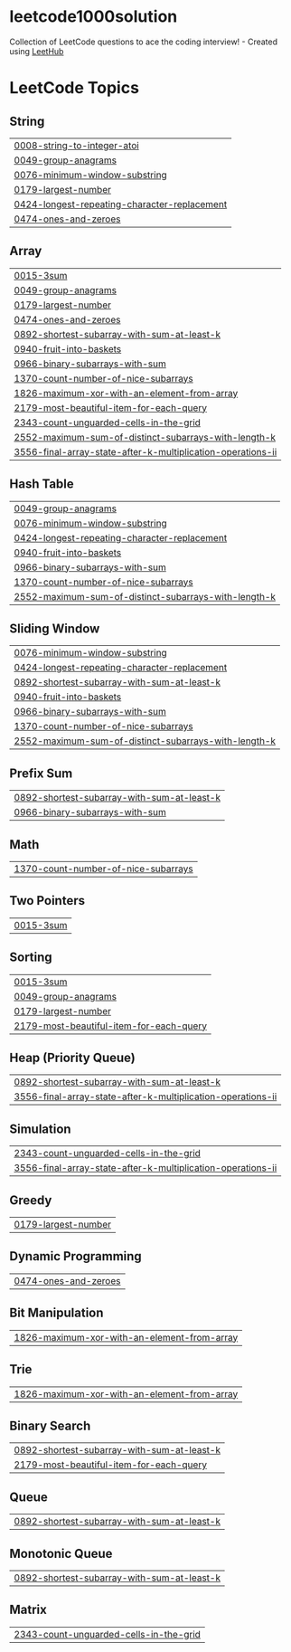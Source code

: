 # leetcode1000solution
Collection of LeetCode questions to ace the coding interview! - Created using [LeetHub](https://github.com/QasimWani/LeetHub)

<!---LeetCode Topics Start-->
# LeetCode Topics
## String
|  |
| ------- |
| [0008-string-to-integer-atoi](https://github.com/Senvikas/leetcode1000solution/tree/master/0008-string-to-integer-atoi) |
| [0049-group-anagrams](https://github.com/Senvikas/leetcode1000solution/tree/master/0049-group-anagrams) |
| [0076-minimum-window-substring](https://github.com/Senvikas/leetcode1000solution/tree/master/0076-minimum-window-substring) |
| [0179-largest-number](https://github.com/Senvikas/leetcode1000solution/tree/master/0179-largest-number) |
| [0424-longest-repeating-character-replacement](https://github.com/Senvikas/leetcode1000solution/tree/master/0424-longest-repeating-character-replacement) |
| [0474-ones-and-zeroes](https://github.com/Senvikas/leetcode1000solution/tree/master/0474-ones-and-zeroes) |
## Array
|  |
| ------- |
| [0015-3sum](https://github.com/Senvikas/leetcode1000solution/tree/master/0015-3sum) |
| [0049-group-anagrams](https://github.com/Senvikas/leetcode1000solution/tree/master/0049-group-anagrams) |
| [0179-largest-number](https://github.com/Senvikas/leetcode1000solution/tree/master/0179-largest-number) |
| [0474-ones-and-zeroes](https://github.com/Senvikas/leetcode1000solution/tree/master/0474-ones-and-zeroes) |
| [0892-shortest-subarray-with-sum-at-least-k](https://github.com/Senvikas/leetcode1000solution/tree/master/0892-shortest-subarray-with-sum-at-least-k) |
| [0940-fruit-into-baskets](https://github.com/Senvikas/leetcode1000solution/tree/master/0940-fruit-into-baskets) |
| [0966-binary-subarrays-with-sum](https://github.com/Senvikas/leetcode1000solution/tree/master/0966-binary-subarrays-with-sum) |
| [1370-count-number-of-nice-subarrays](https://github.com/Senvikas/leetcode1000solution/tree/master/1370-count-number-of-nice-subarrays) |
| [1826-maximum-xor-with-an-element-from-array](https://github.com/Senvikas/leetcode1000solution/tree/master/1826-maximum-xor-with-an-element-from-array) |
| [2179-most-beautiful-item-for-each-query](https://github.com/Senvikas/leetcode1000solution/tree/master/2179-most-beautiful-item-for-each-query) |
| [2343-count-unguarded-cells-in-the-grid](https://github.com/Senvikas/leetcode1000solution/tree/master/2343-count-unguarded-cells-in-the-grid) |
| [2552-maximum-sum-of-distinct-subarrays-with-length-k](https://github.com/Senvikas/leetcode1000solution/tree/master/2552-maximum-sum-of-distinct-subarrays-with-length-k) |
| [3556-final-array-state-after-k-multiplication-operations-ii](https://github.com/Senvikas/leetcode1000solution/tree/master/3556-final-array-state-after-k-multiplication-operations-ii) |
## Hash Table
|  |
| ------- |
| [0049-group-anagrams](https://github.com/Senvikas/leetcode1000solution/tree/master/0049-group-anagrams) |
| [0076-minimum-window-substring](https://github.com/Senvikas/leetcode1000solution/tree/master/0076-minimum-window-substring) |
| [0424-longest-repeating-character-replacement](https://github.com/Senvikas/leetcode1000solution/tree/master/0424-longest-repeating-character-replacement) |
| [0940-fruit-into-baskets](https://github.com/Senvikas/leetcode1000solution/tree/master/0940-fruit-into-baskets) |
| [0966-binary-subarrays-with-sum](https://github.com/Senvikas/leetcode1000solution/tree/master/0966-binary-subarrays-with-sum) |
| [1370-count-number-of-nice-subarrays](https://github.com/Senvikas/leetcode1000solution/tree/master/1370-count-number-of-nice-subarrays) |
| [2552-maximum-sum-of-distinct-subarrays-with-length-k](https://github.com/Senvikas/leetcode1000solution/tree/master/2552-maximum-sum-of-distinct-subarrays-with-length-k) |
## Sliding Window
|  |
| ------- |
| [0076-minimum-window-substring](https://github.com/Senvikas/leetcode1000solution/tree/master/0076-minimum-window-substring) |
| [0424-longest-repeating-character-replacement](https://github.com/Senvikas/leetcode1000solution/tree/master/0424-longest-repeating-character-replacement) |
| [0892-shortest-subarray-with-sum-at-least-k](https://github.com/Senvikas/leetcode1000solution/tree/master/0892-shortest-subarray-with-sum-at-least-k) |
| [0940-fruit-into-baskets](https://github.com/Senvikas/leetcode1000solution/tree/master/0940-fruit-into-baskets) |
| [0966-binary-subarrays-with-sum](https://github.com/Senvikas/leetcode1000solution/tree/master/0966-binary-subarrays-with-sum) |
| [1370-count-number-of-nice-subarrays](https://github.com/Senvikas/leetcode1000solution/tree/master/1370-count-number-of-nice-subarrays) |
| [2552-maximum-sum-of-distinct-subarrays-with-length-k](https://github.com/Senvikas/leetcode1000solution/tree/master/2552-maximum-sum-of-distinct-subarrays-with-length-k) |
## Prefix Sum
|  |
| ------- |
| [0892-shortest-subarray-with-sum-at-least-k](https://github.com/Senvikas/leetcode1000solution/tree/master/0892-shortest-subarray-with-sum-at-least-k) |
| [0966-binary-subarrays-with-sum](https://github.com/Senvikas/leetcode1000solution/tree/master/0966-binary-subarrays-with-sum) |
## Math
|  |
| ------- |
| [1370-count-number-of-nice-subarrays](https://github.com/Senvikas/leetcode1000solution/tree/master/1370-count-number-of-nice-subarrays) |
## Two Pointers
|  |
| ------- |
| [0015-3sum](https://github.com/Senvikas/leetcode1000solution/tree/master/0015-3sum) |
## Sorting
|  |
| ------- |
| [0015-3sum](https://github.com/Senvikas/leetcode1000solution/tree/master/0015-3sum) |
| [0049-group-anagrams](https://github.com/Senvikas/leetcode1000solution/tree/master/0049-group-anagrams) |
| [0179-largest-number](https://github.com/Senvikas/leetcode1000solution/tree/master/0179-largest-number) |
| [2179-most-beautiful-item-for-each-query](https://github.com/Senvikas/leetcode1000solution/tree/master/2179-most-beautiful-item-for-each-query) |
## Heap (Priority Queue)
|  |
| ------- |
| [0892-shortest-subarray-with-sum-at-least-k](https://github.com/Senvikas/leetcode1000solution/tree/master/0892-shortest-subarray-with-sum-at-least-k) |
| [3556-final-array-state-after-k-multiplication-operations-ii](https://github.com/Senvikas/leetcode1000solution/tree/master/3556-final-array-state-after-k-multiplication-operations-ii) |
## Simulation
|  |
| ------- |
| [2343-count-unguarded-cells-in-the-grid](https://github.com/Senvikas/leetcode1000solution/tree/master/2343-count-unguarded-cells-in-the-grid) |
| [3556-final-array-state-after-k-multiplication-operations-ii](https://github.com/Senvikas/leetcode1000solution/tree/master/3556-final-array-state-after-k-multiplication-operations-ii) |
## Greedy
|  |
| ------- |
| [0179-largest-number](https://github.com/Senvikas/leetcode1000solution/tree/master/0179-largest-number) |
## Dynamic Programming
|  |
| ------- |
| [0474-ones-and-zeroes](https://github.com/Senvikas/leetcode1000solution/tree/master/0474-ones-and-zeroes) |
## Bit Manipulation
|  |
| ------- |
| [1826-maximum-xor-with-an-element-from-array](https://github.com/Senvikas/leetcode1000solution/tree/master/1826-maximum-xor-with-an-element-from-array) |
## Trie
|  |
| ------- |
| [1826-maximum-xor-with-an-element-from-array](https://github.com/Senvikas/leetcode1000solution/tree/master/1826-maximum-xor-with-an-element-from-array) |
## Binary Search
|  |
| ------- |
| [0892-shortest-subarray-with-sum-at-least-k](https://github.com/Senvikas/leetcode1000solution/tree/master/0892-shortest-subarray-with-sum-at-least-k) |
| [2179-most-beautiful-item-for-each-query](https://github.com/Senvikas/leetcode1000solution/tree/master/2179-most-beautiful-item-for-each-query) |
## Queue
|  |
| ------- |
| [0892-shortest-subarray-with-sum-at-least-k](https://github.com/Senvikas/leetcode1000solution/tree/master/0892-shortest-subarray-with-sum-at-least-k) |
## Monotonic Queue
|  |
| ------- |
| [0892-shortest-subarray-with-sum-at-least-k](https://github.com/Senvikas/leetcode1000solution/tree/master/0892-shortest-subarray-with-sum-at-least-k) |
## Matrix
|  |
| ------- |
| [2343-count-unguarded-cells-in-the-grid](https://github.com/Senvikas/leetcode1000solution/tree/master/2343-count-unguarded-cells-in-the-grid) |
<!---LeetCode Topics End-->